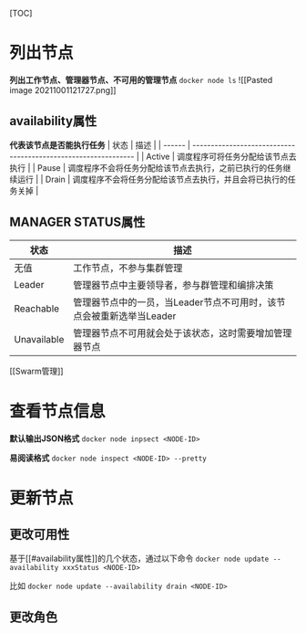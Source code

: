[TOC]

# 列出节点
**列出工作节点、管理器节点、不可用的管理节点**
`docker node ls`
![[Pasted image 20211001121727.png]]

## availability属性
**代表该节点是否能执行任务**
| 状态   | 描述                                                           |
| ------ | -------------------------------------------------------------- |
| Active | 调度程序可将任务分配给该节点去执行                             |
| Pause  | 调度程序不会将任务分配给该节点去执行，之前已执行的任务继续运行 |
| Drain  | 调度程序不会将任务分配给该节点去执行，并且会将已执行的任务关掉 |

## MANAGER STATUS属性
| 状态        | 描述                                                                 |
| ----------- | -------------------------------------------------------------------- |
| 无值        | 工作节点，不参与集群管理                                             |
| Leader      | 管理器节点中主要领导者，参与群管理和编排决策                         |
| Reachable   | 管理器节点中的一员，当Leader节点不可用时，该节点会被重新选举当Leader |
| Unavailable | 管理器节点不可用就会处于该状态，这时需要增加管理器节点               |

[[Swarm管理]] 

# 查看节点信息
**默认输出JSON格式**
`docker node inpsect <NODE-ID>`

**易阅读格式**
`docker node inspect <NODE-ID> --pretty`

# 更新节点
## 更改可用性
基于[[#availability属性]]的几个状态，通过以下命令
`docker node update --availability xxxStatus <NODE-ID>`

比如
`docker node update --availability drain <NODE-ID>`

## 更改角色
